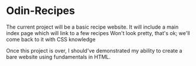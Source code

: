 # Odin-Recipes
The current project will be a basic recipe website.
It will include a main index page which will link to a few recipes
Won't look pretty, that's ok; we'll come back to it with CSS knowledge

Once this project is over, I should've demonstrated my ability to create a bare website using fundamentals in HTML.
